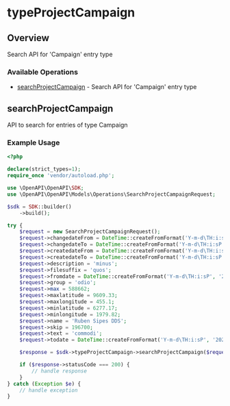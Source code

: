 # typeProjectCampaign

## Overview

Search API for 'Campaign' entry type

### Available Operations

* [searchProjectCampaign](#searchprojectcampaign) - Search API for 'Campaign' entry type

## searchProjectCampaign

API to search for entries of type Campaign

### Example Usage

```php
<?php

declare(strict_types=1);
require_once 'vendor/autoload.php';

use \OpenAPI\OpenAPI\SDK;
use \OpenAPI\OpenAPI\Models\Operations\SearchProjectCampaignRequest;

$sdk = SDK::builder()
    ->build();

try {
    $request = new SearchProjectCampaignRequest();
    $request->changedateFrom = DateTime::createFromFormat('Y-m-d\TH:i:sP', '2022-07-04T17:02:22.015Z');
    $request->changedateTo = DateTime::createFromFormat('Y-m-d\TH:i:sP', '2020-03-19T01:37:09.736Z');
    $request->createdateFrom = DateTime::createFromFormat('Y-m-d\TH:i:sP', '2022-05-02T11:11:56.667Z');
    $request->createdateTo = DateTime::createFromFormat('Y-m-d\TH:i:sP', '2022-03-15T16:49:39.900Z');
    $request->description = 'minus';
    $request->filesuffix = 'quos';
    $request->fromdate = DateTime::createFromFormat('Y-m-d\TH:i:sP', '2020-01-23T09:20:28.902Z');
    $request->group = 'odio';
    $request->max = 588662;
    $request->maxlatitude = 9609.33;
    $request->maxlongitude = 455.1;
    $request->minlatitude = 6277.17;
    $request->minlongitude = 1979.82;
    $request->name = 'Ruben Sipes DDS';
    $request->skip = 196700;
    $request->text = 'commodi';
    $request->todate = DateTime::createFromFormat('Y-m-d\TH:i:sP', '2022-04-16T19:53:20.939Z');

    $response = $sdk->typeProjectCampaign->searchProjectCampaign($request);

    if ($response->statusCode === 200) {
        // handle response
    }
} catch (Exception $e) {
    // handle exception
}
```
